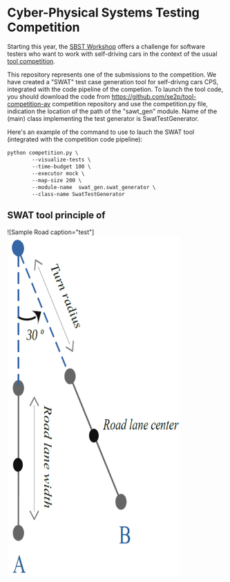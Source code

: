 # Cyber-Physical Systems Testing Competition #
Starting this year, the [SBST Workshop](https://sbst21.github.io/) offers a challenge for software testers who want to work with self-driving cars in the context of the usual [tool competition](https://sbst21.github.io/tools/).

This repository represents one of the submissions to the competition. We have created a "SWAT" test case generation tool for self-drivng cars CPS, integrated with the code pipeline of the competion.
To launch the tool code, you should download the code from https://github.com/se2p/tool-competition-av competition repository and use the competition.py file, indication the location of the path of the "sawt_gen" module. Name of the (main) class implementing the test generator is SwatTestGenerator.

Here's an example of the command to use to lauch the SWAT tool (integrated with the competition code pipeline):

``` 
python competition.py \
        --visualize-tests \
        --time-budget 100 \
        --executor mock \
        --map-size 200 \
        --module-name  swat_gen.swat_generator \
        --class-name SwatTestGenerator
``` 
## SWAT tool principle of ##

![Sample Road caption="test"]<img src= "./figures/turn_left.png" width="400" height="790">
